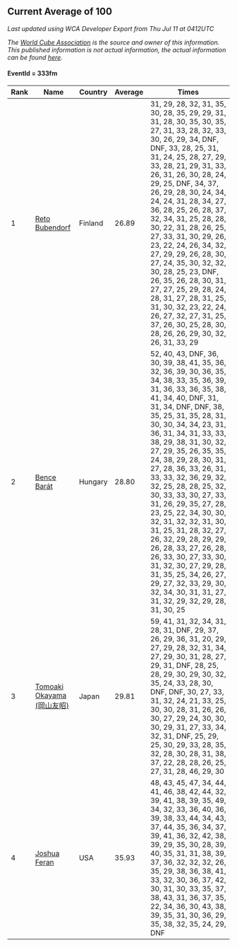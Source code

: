 ## Current Average of 100

*Last updated using WCA Developer Export from Thu Jul 11 at 0412UTC*

*The [World Cube Association](https://www.worldcubeassociation.org) is the source and owner of this information. This published information is not actual information, the actual information can be found [here](https://www.worldcubeassociation.org/results).*

#### EventId = 333fm

|Rank|Name|Country|Average|Times|  
|--|--|--|--|--|  
|1|[Reto Bubendorf](https://www.worldcubeassociation.org/persons/2012BUBE01)|Finland|26.89|31, 29, 28, 32, 31, 35, 30, 28, 35, 29, 29, 31, 31, 28, 30, 35, 30, 35, 27, 31, 33, 28, 32, 33, 30, 26, 29, 34, DNF, DNF, 33, 28, 25, 31, 31, 24, 25, 28, 27, 29, 33, 28, 21, 29, 31, 33, 26, 31, 26, 30, 28, 24, 29, 25, DNF, 34, 37, 26, 29, 28, 30, 24, 34, 24, 24, 31, 28, 34, 27, 36, 28, 25, 26, 28, 37, 32, 34, 31, 25, 28, 28, 30, 22, 31, 28, 26, 25, 27, 33, 31, 30, 29, 26, 23, 22, 24, 26, 34, 32, 27, 29, 29, 26, 28, 30, 27, 24, 35, 30, 32, 32, 30, 28, 25, 23, DNF, 26, 35, 26, 28, 30, 31, 27, 27, 25, 29, 28, 24, 28, 31, 27, 28, 31, 25, 31, 30, 32, 23, 22, 24, 26, 27, 32, 27, 31, 25, 37, 26, 30, 25, 28, 30, 28, 26, 26, 29, 30, 32, 26, 31, 33, 29|  
|2|[Bence Barát](https://www.worldcubeassociation.org/persons/2008BARA01)|Hungary|28.80|52, 40, 43, DNF, 36, 30, 39, 38, 41, 35, 36, 32, 36, 39, 30, 36, 35, 34, 38, 33, 35, 36, 39, 31, 36, 33, 36, 35, 38, 41, 34, 40, DNF, 31, 31, 34, DNF, DNF, 38, 35, 25, 31, 35, 28, 31, 30, 30, 34, 34, 23, 31, 36, 31, 34, 31, 33, 33, 38, 29, 38, 31, 30, 32, 27, 29, 35, 26, 35, 35, 24, 38, 29, 28, 30, 31, 27, 28, 36, 33, 26, 31, 33, 33, 32, 36, 29, 32, 32, 25, 28, 28, 25, 32, 30, 33, 33, 30, 27, 33, 31, 26, 29, 35, 27, 28, 23, 25, 22, 34, 30, 30, 32, 31, 32, 32, 31, 30, 31, 25, 31, 28, 32, 27, 26, 32, 29, 28, 29, 29, 26, 28, 33, 27, 26, 28, 26, 33, 30, 27, 33, 30, 31, 32, 30, 27, 29, 28, 31, 35, 25, 34, 26, 27, 29, 27, 32, 33, 29, 30, 32, 34, 30, 31, 31, 27, 31, 32, 29, 32, 29, 28, 31, 30, 25|  
|3|[Tomoaki Okayama (岡山友昭)](https://www.worldcubeassociation.org/persons/2009OKAY01)|Japan|29.81|59, 41, 31, 32, 34, 31, 28, 31, DNF, 29, 37, 26, 29, 36, 31, 20, 29, 27, 29, 28, 32, 31, 34, 27, 29, 30, 31, 28, 27, 29, 31, DNF, 28, 25, 28, 29, 30, 29, 30, 32, 35, 24, 33, 28, 30, DNF, DNF, 30, 27, 33, 31, 32, 24, 21, 33, 25, 30, 30, 28, 31, 26, 26, 30, 27, 29, 24, 30, 30, 30, 29, 31, 27, 33, 34, 32, 31, DNF, 25, 29, 25, 30, 29, 33, 28, 35, 32, 28, 30, 28, 31, 38, 37, 22, 28, 28, 26, 25, 27, 31, 28, 46, 29, 30|  
|4|[Joshua Feran](https://www.worldcubeassociation.org/persons/2011FERA01)|USA|35.93|48, 43, 45, 47, 34, 44, 41, 46, 38, 42, 44, 32, 39, 41, 38, 39, 35, 49, 34, 32, 33, 36, 40, 36, 39, 38, 33, 44, 34, 43, 37, 44, 35, 36, 34, 37, 39, 41, 36, 32, 42, 38, 39, 29, 35, 30, 28, 39, 40, 35, 31, 31, 38, 39, 37, 36, 32, 32, 32, 26, 35, 29, 38, 36, 38, 41, 33, 32, 30, 36, 37, 42, 30, 31, 30, 33, 35, 37, 38, 43, 31, 36, 37, 35, 22, 34, 36, 30, 43, 38, 39, 35, 31, 30, 36, 29, 35, 38, 32, 35, 24, 29, DNF|  

